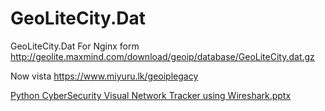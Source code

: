 # GeoLiteCity.Dat
GeoLiteCity.Dat For Nginx form http://geolite.maxmind.com/download/geoip/database/GeoLiteCity.dat.gz

Now vista https://www.miyuru.lk/geoiplegacy 


[Python CyberSecurity Visual Network Tracker using Wireshark.pptx](https://github.com/user-attachments/files/16046895/Python.CyberSecurity.Visual.Network.Tracker.using.Wireshark.pptx)
